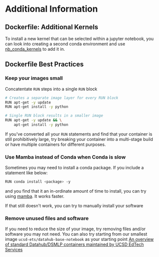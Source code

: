 # Additional Information

## Dockerfile: Additional Kernels

To install a new kernel that can be selected within a jupyter notebook, you can look into creating a second conda environment and use [nb_conda_kernels](https://github.com/Anaconda-Platform/nb_conda_kernels) to add it in. 

## Dockerfile Best Practices

### Keep your images small

Concatentate `RUN` steps into a single `RUN` block

```bash
# Creates a separate image layer for every RUN block
RUN apt-get -y update
RUN apt-get install -y python

# Single RUN block results in a smaller image
RUN apt-get -y update && \
    apt-get install -y python
```

If you've converted all your `RUN` statements and find that your container is still prohibitively large, try breaking your container into a multi-stage build or have multiple containers for different purposes.

### Use Mamba instead of Conda when Conda is slow

Sometimes you may need to install a conda package. If you include a statement like below:

```bash
RUN conda install <package> -y
```

and you find that it an in-ordinate amount of time to install, you can try using [mamba](https://github.com/mamba-org/mamba). It works faster.

If that still doesn't work, you can try to manually install your software

### Remove unused files and software

If you need to reduce the size of your image, try removing files and/or software you may not need. You can also try starting from our smallest image `ucsd-ets/datahub-base-notebook` as your starting point [An overview of standard Datahub/DSMLP containers maintained by UCSD EdTech Services](https://github.com/ucsd-ets/datahub-docker-stack/wiki/Stable-Tag)

